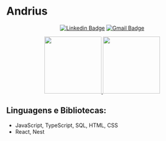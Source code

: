 # Andrius

<div align="center">
  
[![Linkedin Badge](https://img.shields.io/badge/-LinkedIn-blue?style=flat-square&logo=Linkedin&logoColor=white&link=https://www.linkedin.com/in/andrius-lazarino-82768b155/)](https://www.linkedin.com/in/andrius-lazarino-82768b155/)
[![Gmail Badge](https://img.shields.io/badge/-Gmail-c14438?style=flat-square&logo=Gmail&logoColor=white&link=mailto:andrius.rochalazarino@gmail.com)](mailto:andrius.rochalazarino@gmail.com)

</div>

<div align="center">
   <a href="https://github.com/andriusrl">
    <img height="150em" src="https://github-readme-stats-sigma-five.vercel.app/api?username=andriusrl&show_icons=true&theme=tokyonight&include_all_commits=true&count_private=true&border_color=ffffff00"/>
    <img height="150em" src="http://github-readme-streak-stats.herokuapp.com?user=andriusrl&theme=tokyonight&hide_border=true" />
  </a>
</div>

## Linguagens e Bibliotecas: 

- JavaScript, TypeScript, SQL, HTML, CSS
- React, Nest
